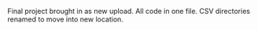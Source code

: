 Final project brought in as new upload. All code in one file.
CSV directories renamed to move into new location.
